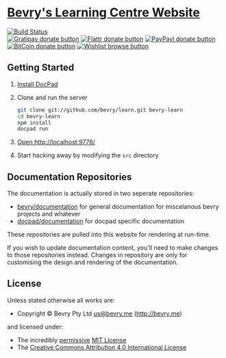 # [Bevry's Learning Centre Website](http://learn.bevry.me)

<!-- BADGES/ -->

[![Build Status](https://img.shields.io/travis/bevry/bevry-learn/master.svg)](http://travis-ci.org/bevry/bevry-learn "Check this project's build status on TravisCI")<br/>
[![Gratipay donate button](https://img.shields.io/gratipay/bevry.svg)](https://www.gratipay.com/bevry/ "Donate weekly to this project using Gratipay")
[![Flattr donate button](https://img.shields.io/badge/flattr-donate-yellow.svg)](http://flattr.com/thing/344188/balupton-on-Flattr "Donate monthly to this project using Flattr")
[![PayPayl donate button](https://img.shields.io/badge/paypal-donate-yellow.svg)](https://www.paypal.com/cgi-bin/webscr?cmd=_s-xclick&hosted_button_id=QB8GQPZAH84N6 "Donate once-off to this project using Paypal")
[![BitCoin donate button](https://img.shields.io/badge/bitcoin-donate-yellow.svg)](https://coinbase.com/checkouts/9ef59f5479eec1d97d63382c9ebcb93a "Donate once-off to this project using BitCoin")
[![Wishlist browse button](https://img.shields.io/badge/wishlist-donate-yellow.svg)](http://amzn.com/w/2F8TXKSNAFG4V "Buy an item on our wishlist for us")

<!-- /BADGES -->


## Getting Started

1. [Install DocPad](http://docpad.org/install)

1. Clone and run the server

	``` bash
	git clone git://github.com/bevry/learn.git bevry-learn
	cd bevry-learn
	npm install
	docpad run
	```

1. [Open http://localhost:9778/](http://localhost:9778/)

1. Start hacking away by modifying the `src` directory



## Documentation Repositories

The documentation is actually stored in two seperate repositories:

- [bevry/documentation](https://github.com/bevry/documentation) for general documentation for miscelanous bevry projects and whatever
- [docpad/documentation](https://github.com/docpad/documentation) for docpad specific documentation

These repositories are pulled into this website for rendering at run-time.

If you wish to update documentation content, you'll need to make changes to those repositories instead. Changes in repository are only for customising the design and rendering of the documentation.


<!-- LICENSE/ -->

## License

Unless stated otherwise all works are:

- Copyright &copy; Bevry Pty Ltd <us@bevry.me> (http://bevry.me)

and licensed under:

- The incredibly [permissive](http://en.wikipedia.org/wiki/Permissive_free_software_licence) [MIT License](http://opensource.org/licenses/mit-license.php)
- The [Creative Commons Attribution 4.0 International License](http://creativecommons.org/licenses/by/4.0/)

<!-- /LICENSE -->



